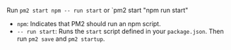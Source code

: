 Run `pm2 start npm -- run start` or `pm2 start "npm run start"
- `npm`: Indicates that PM2 should run an npm script.
- `-- run start`: Runs the `start` script defined in your `package.json`. 
Then run `pm2 save` and `pm2 startup`.